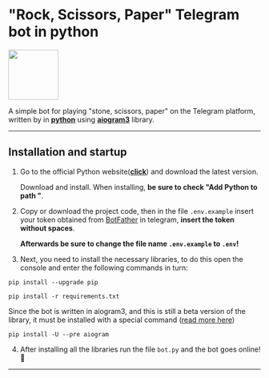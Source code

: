 # "Rock, Scissors, Paper" Telegram bot in python
<img src="https://avatars.mds.yandex.net/get-dialogs/758954/2fa17e69fbe35a68007f/orig"  width="100" height="100">

A simple bot for playing "stone, scissors,
paper" on the Telegram platform, written by
in **[python](https://www.python.org/)**
using **[aiogram3](https://docs.aiogram.dev/en/dev-3.x/install.html)** library.
___

## Installation and startup
1. Go to the official Python website(**[click](https://www.python.org/**)**) and download the latest version. 

    Download and install. When installing, **be sure to check "Add Python to path "**.


2. Copy or download the project code, then in the file `.env.example` insert your token obtained from [BotFather](https://t.me/BotFather) in telegram,
   **insert the token without spaces**.

   **Afterwards be sure to change the file name `.env.example` to `.env`!**


3.  Next, you need to install the necessary libraries, to do this open the console and enter the following commands in turn:
   
   ```
   pip install --upgrade pip
   ```
   ```
   pip install -r requirements.txt
   ```
   
   Since the bot is written in aiogram3, and this is still a beta version of the library, it must be installed with a special command ([read more here](https://docs.aiogram.dev/en/dev-3.x/install.html))
   ```
   pip install -U --pre aiogram
   ```


4. After installing all the libraries run the file `bot.py` and the bot goes online! :tada:
___